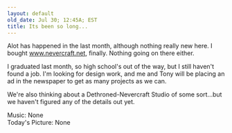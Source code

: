 ```yaml
---
layout: default
old_date: Jul 30; 12:45A; EST
title: Its been so long...
---
```


Alot has happened in the last month, although nothing really new here. I
bought www.nevercraft.net, finally. Nothing going on there either.

I graduated last month, so high school's out of the way, but I still haven't
found a job. I'm looking for design work, and me and Tony will be placing an
ad in the newspaper to get as many projects as we can.

We're also thinking about a Dethroned-Nevercraft Studio of some sort...but we
haven't figured any of the details out yet.

Music: None  
Today's Picture: None
